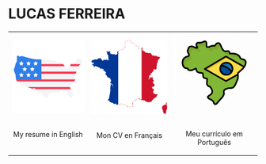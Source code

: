 # LUCAS FERREIRA

<table>
  <tr>
    <td>
      <a href="english/README.md">
        <img src="images/usa.png" alt="English"/>
      </a>
      <br><br>
      <p align="center">My resume in English</p>
    </td>
    <td>
      <a href="french/README.md">
        <img src="images/france.png" alt="French" style="width: 520px; height: auto"/>
      </a>
      <br><br>
      <p style="text-align: center;">Mon CV en Français</p>
    </td>
    <td>
      <a href="portuguese/README.md">
        <img src="images/brazil.png" alt="Portuguese"/>
      </a>
      <br><br>
      <p align="center">Meu currículo em Português</p>
    </td>
  </tr>
</table>
